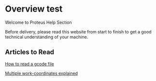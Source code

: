 # Overview test

Welcome to Proteus Help Section

Before delivery, please read this website from start to finish to get a good technical understanding of your machine.

## Articles to Read

[How to read a gcode file](https://zealandia.systems/blogs/news/how-to-read-a-g-code-file)

[Multiple work-coordinates explained](https://zealandia.systems/blogs/news/multiple-work-co-ordinate-systems-explained)